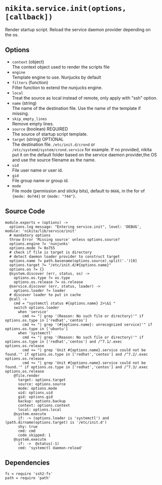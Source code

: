 
# `nikita.service.init(options, [callback])`

Render startup script.
Reload the service daemon provider depending on the os.

## Options

*   `context` (object)   
    The context object used to render the scripts file
*   `engine`   
    Template engine to use. Nunjucks by default   
*   `filters` (function)   
    Filter function to extend the nunjucks engine.   
*   `local`   
    Treat the source as local instead of remote, only apply with "ssh"
    option.   
*   `name` (string)   
    The name of the destination file. Use the name of the template if missing.
*   `skip_empty_lines`   
    Remove empty lines.   
*   `source` (boolean) REQUIRED   
    The source of startup script template.   
*   `target` (string) OPTIONAL   
    The destination file. `/etc/init.d/crond` or `/etc/systemd/system/crond.service` for example.
    If no provided, nikita put it on the default folder based on the service daemon
    provider,the OS and use the source filename as the name.
*   `uid`   
    File user name or user id.   
*   `gid`   
    File group name or group id.   
*   `mode`   
    File mode (permission and sticky bits), default to `0666`, in the for of
    `{mode: 0o744}` or `{mode: "744"}`.   

## Source Code
    
    module.exports = (options) ->
      options.log message: "Entering service.init", level: 'DEBUG', module: 'nikita/lib/service/init'
      # mandatory options
      throw Error 'Missing source' unless options.source?
      options.engine ?= 'nunjunks'
      options.mode ?= 0o755
      # check if file is target is directory
      # detect daemon loader provider to construct target
      options.name ?= path.basename(options.source).split('.')[0]
      options.target ?= "/etc/init.d/#{options.name}"
      options.os ?= {}
      @system.discover (err, status, os) -> 
        options.os.type ?= os.type
        options.os.release ?= os.release
      @service.discover (err, status, loader) -> 
        options.loader ?= loader
      # discover loader to put in cache
      @call ->
        cmd = "systemctl status #{options.name} 2>\&1 "
        switch options.loader
          when 'service'
            cmd += "| grep '(Reason: No such file or directory)'" if options.os.type in ['redhat','centos']
            cmd += "| grep '(#{options.name}: unrecognized service)'" if options.os.type in ['ubuntu']
          when 'systemctl'  
            cmd += "| grep '(Reason: No such file or directory)'" if options.os.type in ['redhat','centos'] and /^7.1/.exec options.os.release
            cmd += "| grep 'Unit #{options.name}.service could not be found.'" if options.os.type in ['redhat','centos'] and /^7.2/.exec options.os.release
            cmd += "| grep 'Unit #{options.name}.service could not be found.'" if options.os.type in ['redhat','centos'] and /^7.3/.exec options.os.release
        @file.render 
          target: options.target
          source: options.source
          mode: options.mode
          uid: options.uid
          gid: options.gid
          backup: options.backup
          context: options.context
          local: options.local
        @system.execute
          if: -> (options.loader is 'systemctl') and (path.dirname(options.target) is '/etc/init.d')
          shy: true
          cmd: cmd
          code_skipped: 1
        @system.execute
          if: ->  @status(-1)
          cmd: 'systemctl daemon-reload'

## Dependencies
    
    fs = require 'ssh2-fs'
    path = require 'path'

[sysvinit vs systemd]:(https://www.digitalocean.com/community/tutorials/how-to-configure-a-linux-service-to-start-automatically-after-a-crash-or-reboot-part-2-reference)
